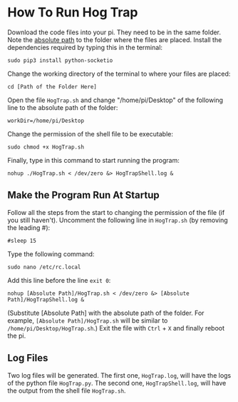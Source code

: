 How To Run Hog Trap
===============
Download the code files into your pi. They need to be in the same folder. Note the [absolute path](https://www.linux.com/tutorials/absolute-path-vs-relative-path-linuxunix/) to the folder where the files are placed. Install the dependencies required by typing this in the terminal:
    
    sudo pip3 install python-socketio

Change the working directory of the terminal to where your files are placed:

    cd [Path of the Folder Here]

Open the file `HogTrap.sh` and change "/home/pi/Desktop" of the following line to the absolute path of the folder:

    workDir=/home/pi/Desktop

Change the permission of the shell file to be executable:

    sudo chmod +x HogTrap.sh

Finally, type in this command to start running the program:

    nohup ./HogTrap.sh < /dev/zero &> HogTrapShell.log &

Make the Program Run At Startup
---
Follow all the steps from the start to changing the permission of the file (if you still haven't). Uncomment the following line in `HogTrap.sh` (by removing the leading #):

    #sleep 15

Type the following command:

    sudo nano /etc/rc.local

Add this line before the line `exit 0`:

    nohup [Absolute Path]/HogTrap.sh < /dev/zero &> [Absolute Path]/HogTrapShell.log &

(Substitute [Absolute Path] with the absolute path of the folder. For example, `[Absolute Path]/HogTrap.sh` will be similar to `/home/pi/Desktop/HogTrap.sh`.) Exit the file with `Ctrl` + `X` and finally reboot the pi.

Log Files
---
Two log files will be generated. The first one, `HogTrap.log`, will have the logs of the python file `HogTrap.py`. The second one, `HogTrapShell.log`, will have the output from the shell file `HogTrap.sh`.

